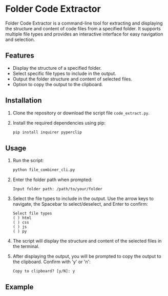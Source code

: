 # Folder Code Extractor

Folder Code Extractor is a command-line tool for extracting and displaying the structure and content of code files from a specified folder. It supports multiple file types and provides an interactive interface for easy navigation and selection.

## Features

- Display the structure of a specified folder.
- Select specific file types to include in the output.
- Output the folder structure and content of selected files.
- Option to copy the output to the clipboard.

## Installation

1. Clone the repository or download the script file `code_extract.py`.

2. Install the required dependencies using pip:
   ```bash
   pip install inquirer pyperclip
   ```

## Usage

1. Run the script:

   ```bash
   python file_combiner_cli.py
   ```

2. Enter the folder path when prompted:

   ```
   Input folder path: /path/to/your/folder
   ```

3. Select the file types to include in the output. Use the arrow keys to navigate, the Spacebar to select/deselect, and Enter to confirm:

   ```
   Select file types
   ( ) html
   ( ) css
   ( ) js
   ( ) py
   ```

4. The script will display the structure and content of the selected files in the terminal.

5. After displaying the output, you will be prompted to copy the output to the clipboard. Confirm with 'y' or 'n':
   ```
   Copy to clipboard? [y/N]: y
   ```

## Example
